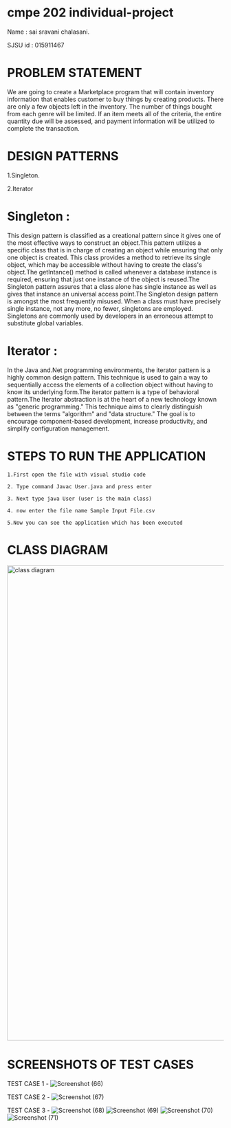 # cmpe 202  individual-project
Name : sai sravani chalasani.

SJSU id : 015911467

# PROBLEM STATEMENT
We are going to create a Marketplace program that will contain inventory information that enables customer to buy things by creating products. There are only a few objects left in the inventory. The number of things bought from each genre will be limited. If an item meets all of the criteria, the entire quantity due will be assessed, and payment information will be utilized to complete the transaction.

# DESIGN PATTERNS

1.Singleton.

2.Iterator

# Singleton : 
This design pattern is classified as a creational pattern since it gives one of the most effective ways to construct an object.This pattern utilizes a specific class that is in charge of creating an object while ensuring that only one object is created. This class provides a method to retrieve its single object, which may be accessible without having to create the class's object.The getIntance() method is called whenever a database instance is required, ensuring that just one instance of the object is reused.The Singleton pattern assures that a class alone has single instance as well as gives that instance an universal access point.The Singleton design pattern is amongst the most frequently misused. When a class must have precisely single instance, not any more, no fewer, singletons are employed. Singletons are commonly used by developers in an erroneous attempt to substitute global variables. 

# Iterator :
In the Java and.Net programming environments, the iterator pattern is a highly common design pattern. This technique is used to gain a way to sequentially access the elements of a collection object without having to know its underlying form.The iterator pattern is a type of behavioral pattern.The Iterator abstraction is at the heart of a new technology known as "generic programming." This technique aims to clearly distinguish between the terms "algorithm" and "data structure." The goal is to encourage component-based development, increase productivity, and simplify configuration management.

# STEPS TO RUN THE APPLICATION
    1.First open the file with visual studio code
 
    2. Type command Javac User.java and press enter
  
    3. Next type java User (user is the main class)
  
    4. now enter the file name Sample Input File.csv
  
    5.Now you can see the application which has been executed 
 
# CLASS DIAGRAM
<img width="1105" alt="class diagram" src="https://user-images.githubusercontent.com/91631318/144832667-d94c0844-505f-46aa-ba92-063bac57ab32.png">

# SCREENSHOTS OF TEST CASES
   
   TEST CASE 1 - ![Screenshot (66)](https://user-images.githubusercontent.com/91631318/144815663-f55afef5-0ddc-435e-9e94-77c1fc055672.png)
 
   TEST CASE 2 - ![Screenshot (67)](https://user-images.githubusercontent.com/91631318/144815673-fb47f932-8b54-4110-a14e-8c8ce7f895b5.png)

   TEST CASE 3 - ![Screenshot (68)](https://user-images.githubusercontent.com/91631318/144815684-aa59e26e-33cb-4f30-9e08-a9525392668a.png)
                 ![Screenshot (69)](https://user-images.githubusercontent.com/91631318/144815694-0a07b4b6-4d8d-4f51-8414-b6b183ef55ac.png)
                 ![Screenshot (70)](https://user-images.githubusercontent.com/91631318/144822275-ff2fd45e-c5b6-49f4-8a47-2375aedee0f2.png)
                 ![Screenshot (71)](https://user-images.githubusercontent.com/91631318/144822295-eaf193c2-4289-42bd-b23c-95965e8965ae.png)




